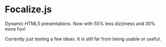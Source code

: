 Focalize.js
===========

Dynamic HTML5 presentations. Now with 55% less dizziness and 30% more fun!

Currently just testing a few ideas. It is still far from being usable or useful.




 
